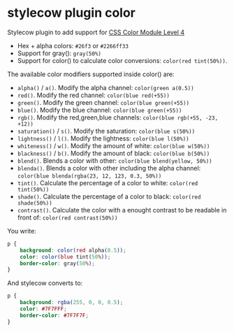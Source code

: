 stylecow plugin color
=====================

Stylecow plugin to add support for [CSS Color Module Level 4](http://dev.w3.org/csswg/css-color/)

* Hex + alpha colors: `#26f3` or `#2266ff33`
* Support for gray(): `gray(50%)`
* Support for color() to calculate color conversions: `color(red tint(50%))`.

The available color modifiers supported inside color() are:

* `alpha()` / `a()`. Modify the alpha channel: `color(green a(0.5))`
* `red()`. Modify the red channel: `color(blue red(+55))`
* `green()`. Modify the green channel: `color(blue green(+55))`
* `blue()`. Modify the blue channel: `color(blue green(+55))`
* `rgb()`. Modify the red,green,blue channels: `color(blue rgb(+55, -23, +12))`
* `saturation()` / `s()`. Modify the saturation: `color(blue s(50%))`
* `lightness()` / `l()`. Modify the lightness: `color(blue l(50%))`
* `whiteness()` / `w()`. Modify the amount of white: `color(blue w(50%))`
* `blackness()` / `b()`. Modify the amount of black: `color(blue b(50%))`
* `blend()`. Blends a color with other: `color(blue blend(yellow, 50%))`
* `blenda()`. Blends a color with other including the alpha channel: `color(blue blenda(rgba(23, 12, 123, 0.3, 50%))`
* `tint()`. Calculate the percentage of a color to white: `color(red tint(50%))`
* `shade()`. Calculate the percentage of a color to black: `color(red shade(50%))`
* `contrast()`. Calculate the color with a enought contrast to be readable in front of: `color(red contrast(50%))`


You write:

```css
p {
	background: color(red alpha(0.5));
	color: color(blue tint(50%));
	border-color: gray(50%);
}
```

And stylecow converts to:

```css
p {
	background: rgba(255, 0, 0, 0.5);
	color: #7F7FFF;
	border-color: #7F7F7F;
}
```
